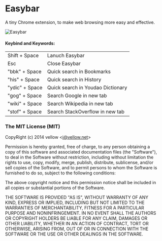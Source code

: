 Easybar
=============

A tiny Chrome extension, to make web browsing more easy and effective. 

![Easybar](http://i.imgur.com/MXnnxig.gif)

#### Keybind and Keywords:

<table class="table table-striped table-bordered">
	<tr>
		<td>Shift + Space</td>
		<td>Lanuch Easybar</td>
	</tr><tr>
		<td>Esc</td>
		<td>Close Easybar</td>
	</tr><tr>
		<td>"bbk" + Space</td>
		<td>Quick search in Bookmarks</td>
	</tr><tr>
		<td>"his" + Space</td>
		<td>Quick search in History</td>
	</tr><tr>
		<td>"ydic" + Space</td>
		<td>Quick search in Youdao Dictionary</td>
	</tr><tr>
		<td>"gog" + Space</td>
		<td>Search Google in new tab</td>
	</tr><tr>
		<td>"wiki" + Space</td>
		<td>Search Wikipedia in new tab</td>
	</tr><tr>
		<td>"stof" + Space</td>
		<td>Search StackOverflow in new tab</td>
	</tr>
</table>


### The MIT License (MIT)

CopyRight (c) 2014 vellow  &lt;<a href="mailto:i@vellow.net">i@vellow.net</a>&gt;

Permission is hereby granted, free of charge, to any person obtaining a copy
of this software and associated documentation files (the "Software"), to deal
in the Software without restriction, including without limitation the rights
to use, copy, modify, merge, publish, distribute, sublicense, and/or sell
copies of the Software, and to permit persons to whom the Software is
furnished to do so, subject to the following conditions:

The above copyright notice and this permission notice shall be included in
all copies or substantial portions of the Software.

THE SOFTWARE IS PROVIDED "AS IS", WITHOUT WARRANTY OF ANY KIND, EXPRESS OR
IMPLIED, INCLUDING BUT NOT LIMITED TO THE WARRANTIES OF MERCHANTABILITY,
FITNESS FOR A PARTICULAR PURPOSE AND NONINFRINGEMENT. IN NO EVENT SHALL THE
AUTHORS OR COPYRIGHT HOLDERS BE LIABLE FOR ANY CLAIM, DAMAGES OR OTHER
LIABILITY, WHETHER IN AN ACTION OF CONTRACT, TORT OR OTHERWISE, ARISING FROM,
OUT OF OR IN CONNECTION WITH THE SOFTWARE OR THE USE OR OTHER DEALINGS IN
THE SOFTWARE.